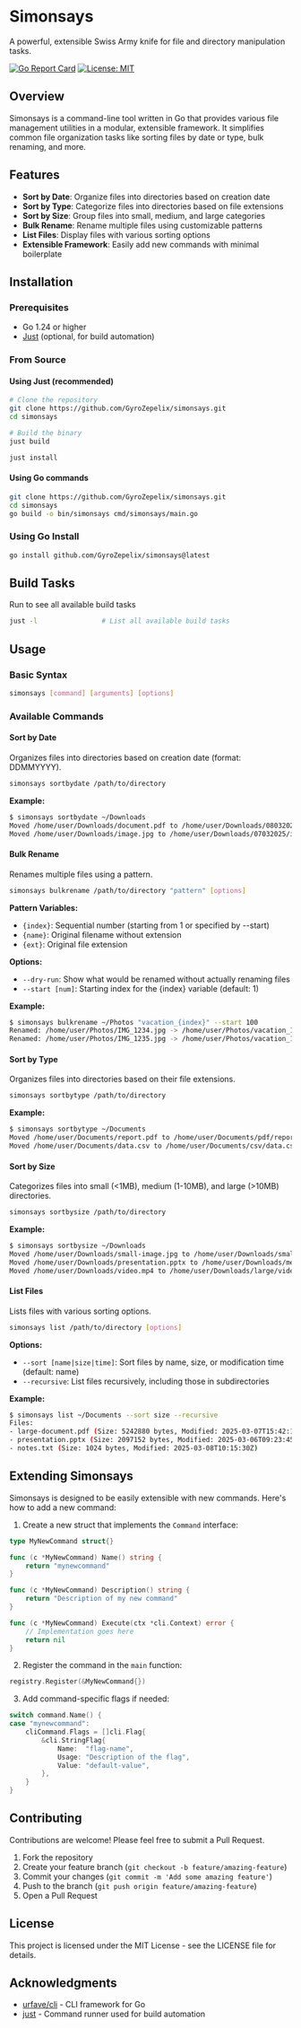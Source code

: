 # Simonsays

A powerful, extensible Swiss Army knife for file and directory manipulation tasks.

[![Go Report Card](https://goreportcard.com/badge/github.com/GyroZeplix/simonsays)](https://goreportcard.com/report/github.com/GyroZepelix/simonsays)
[![License: MIT](https://img.shields.io/badge/License-MIT-yellow.svg)](https://opensource.org/licenses/MIT)

## Overview

Simonsays is a command-line tool written in Go that provides various file management utilities in a modular, extensible framework. It simplifies common file organization tasks like sorting files by date or type, bulk renaming, and more.

## Features

- **Sort by Date**: Organize files into directories based on creation date
- **Sort by Type**: Categorize files into directories based on file extensions
- **Sort by Size**: Group files into small, medium, and large categories
- **Bulk Rename**: Rename multiple files using customizable patterns
- **List Files**: Display files with various sorting options
- **Extensible Framework**: Easily add new commands with minimal boilerplate

## Installation

### Prerequisites

- Go 1.24 or higher
- [Just](https://github.com/casey/just) (optional, for build automation)

### From Source

#### Using Just (recommended)

```bash
# Clone the repository
git clone https://github.com/GyroZepelix/simonsays.git
cd simonsays

# Build the binary
just build

just install
```

#### Using Go commands

```bash
git clone https://github.com/GyroZepelix/simonsays.git
cd simonsays
go build -o bin/simonsays cmd/simonsays/main.go
```

### Using Go Install

```bash
go install github.com/GyroZepelix/simonsays@latest
```

## Build Tasks

Run to see all available build tasks

```bash
just -l                # List all available build tasks
```

## Usage

### Basic Syntax

```bash
simonsays [command] [arguments] [options]
```

### Available Commands

#### Sort by Date

Organizes files into directories based on creation date (format: DDMMYYYY).

```bash
simonsays sortbydate /path/to/directory
```

**Example:**
```bash
$ simonsays sortbydate ~/Downloads
Moved /home/user/Downloads/document.pdf to /home/user/Downloads/08032025/document.pdf
Moved /home/user/Downloads/image.jpg to /home/user/Downloads/07032025/image.jpg
```

#### Bulk Rename

Renames multiple files using a pattern.

```bash
simonsays bulkrename /path/to/directory "pattern" [options]
```

**Pattern Variables:**
- `{index}`: Sequential number (starting from 1 or specified by --start)
- `{name}`: Original filename without extension
- `{ext}`: Original file extension

**Options:**
- `--dry-run`: Show what would be renamed without actually renaming files
- `--start [num]`: Starting index for the {index} variable (default: 1)

**Example:**
```bash
$ simonsays bulkrename ~/Photos "vacation_{index}" --start 100
Renamed: /home/user/Photos/IMG_1234.jpg -> /home/user/Photos/vacation_100.jpg
Renamed: /home/user/Photos/IMG_1235.jpg -> /home/user/Photos/vacation_101.jpg
```

#### Sort by Type

Organizes files into directories based on their file extensions.

```bash
simonsays sortbytype /path/to/directory
```

**Example:**
```bash
$ simonsays sortbytype ~/Documents
Moved /home/user/Documents/report.pdf to /home/user/Documents/pdf/report.pdf
Moved /home/user/Documents/data.csv to /home/user/Documents/csv/data.csv
```

#### Sort by Size

Categorizes files into small (<1MB), medium (1-10MB), and large (>10MB) directories.

```bash
simonsays sortbysize /path/to/directory
```

**Example:**
```bash
$ simonsays sortbysize ~/Downloads
Moved /home/user/Downloads/small-image.jpg to /home/user/Downloads/small/small-image.jpg
Moved /home/user/Downloads/presentation.pptx to /home/user/Downloads/medium/presentation.pptx
Moved /home/user/Downloads/video.mp4 to /home/user/Downloads/large/video.mp4
```

#### List Files

Lists files with various sorting options.

```bash
simonsays list /path/to/directory [options]
```

**Options:**
- `--sort [name|size|time]`: Sort files by name, size, or modification time (default: name)
- `--recursive`: List files recursively, including those in subdirectories

**Example:**
```bash
$ simonsays list ~/Documents --sort size --recursive
Files:
- large-document.pdf (Size: 5242880 bytes, Modified: 2025-03-07T15:42:12Z)
- presentation.pptx (Size: 2097152 bytes, Modified: 2025-03-06T09:23:45Z)
- notes.txt (Size: 1024 bytes, Modified: 2025-03-08T10:15:30Z)
```

## Extending Simonsays

Simonsays is designed to be easily extensible with new commands. Here's how to add a new command:

1. Create a new struct that implements the `Command` interface:
```go
type MyNewCommand struct{}

func (c *MyNewCommand) Name() string {
    return "mynewcommand"
}

func (c *MyNewCommand) Description() string {
    return "Description of my new command"
}

func (c *MyNewCommand) Execute(ctx *cli.Context) error {
    // Implementation goes here
    return nil
}
```

2. Register the command in the `main` function:
```go
registry.Register(&MyNewCommand{})
```

3. Add command-specific flags if needed:
```go
switch command.Name() {
case "mynewcommand":
    cliCommand.Flags = []cli.Flag{
        &cli.StringFlag{
            Name:  "flag-name",
            Usage: "Description of the flag",
            Value: "default-value",
        },
    }
}
```

## Contributing

Contributions are welcome! Please feel free to submit a Pull Request.

1. Fork the repository
2. Create your feature branch (`git checkout -b feature/amazing-feature`)
3. Commit your changes (`git commit -m 'Add some amazing feature'`)
4. Push to the branch (`git push origin feature/amazing-feature`)
5. Open a Pull Request

## License

This project is licensed under the MIT License - see the LICENSE file for details.

## Acknowledgments

- [urfave/cli](https://github.com/urfave/cli) - CLI framework for Go
- [just](https://github.com/casey/just) - Command runner used for build automation
